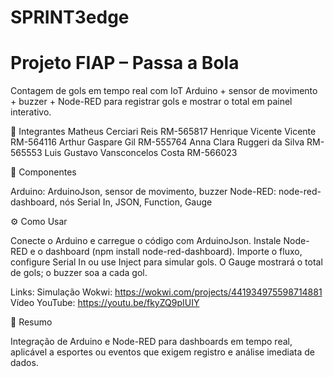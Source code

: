 # SPRINT3edge

# Projeto  FIAP – Passa a Bola

Contagem de gols em tempo real com IoT
Arduino + sensor de movimento + buzzer + Node-RED para registrar gols e mostrar o total em painel interativo.

👥 Integrantes
Matheus Cerciari Reis RM-565817
Henrique Vicente Vicente RM-564116
Arthur Gaspare Gil RM-555764
Anna Clara Ruggeri da Silva RM-565553
Luis Gustavo Vansconcelos Costa RM-566023 


🧩 Componentes

Arduino: ArduinoJson, sensor de movimento, buzzer
Node-RED: node-red-dashboard, nós Serial In, JSON, Function, Gauge

⚙️ Como Usar

Conecte o Arduino e carregue o código com ArduinoJson.
Instale Node-RED e o dashboard (npm install node-red-dashboard).
Importe o fluxo, configure Serial In ou use Inject para simular gols.
O Gauge mostrará o total de gols; o buzzer soa a cada gol.


Links:
Simulação Wokwi: https://wokwi.com/projects/441934975598714881
Vídeo YouTube: https://youtu.be/fkyZQ9pIUIY

📌 Resumo

Integração de Arduino e Node-RED para dashboards em tempo real, aplicável a esportes ou eventos que exigem registro e análise imediata de dados.
